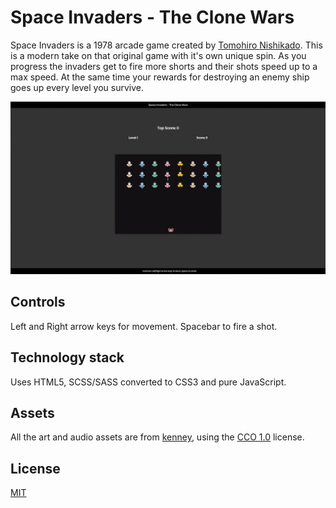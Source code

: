 # Space Invaders - The Clone Wars

Space Invaders is a 1978 arcade game created by [Tomohiro Nishikado](https://en.wikipedia.org/wiki/Tomohiro_Nishikado). This is a modern take on that original game with it's own unique spin. As you progress the invaders get to fire more shorts and their shots speed up to a max speed. At the same time your rewards for destroying an enemy ship goes up every level you survive.

![Space Invaders GIF](https://github.com/Michael-Lafreniere/space-invaders/blob/master/SpaceInvaders-TheCloneWars.gif 'GIF of the site')

## Controls

Left and Right arrow keys for movement. Spacebar to fire a shot.

## Technology stack

Uses HTML5, SCSS/SASS converted to CSS3 and pure JavaScript.

## Assets

All the art and audio assets are from [kenney](https://kenney.nl), using the [CCO 1.0](https://creativecommons.org/publicdomain/zero/1.0/) license.

## License

[MIT](https://choosealicense.com/licenses/mit/)
